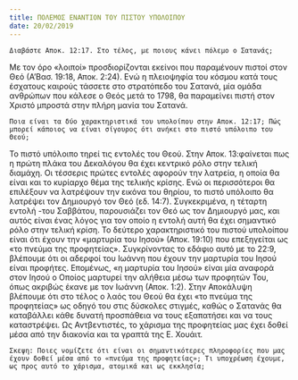 ```yaml
---
title: ΠΟΛΕΜΟΣ ΕΝΑΝΤΙΟΝ ΤΟΥ ΠΙΣΤΟΥ ΥΠΟΛΟΙΠΟΥ
date: 20/02/2019
---
```


`Διαβάστε Αποκ. 12:17. Στο τέλος, με ποιους κάνει πόλεμο ο Σατανάς;`

Με τον όρο «λοιποί» προσδιορίζονται εκείνοι που παραμένουν πιστοί στον Θεό (Α’Βασ. 19:18, Αποκ. 2:24). Ενώ η πλειοψηφία του κόσμου κατά τους έσχατους καιρούς τάσσετε στο στρατόπεδο του Σατανά, μία ομάδα ανθρώπων που κάλεσε ο Θεός μετά το 1798, θα παραμείνει πιστή στον Χριστό μπροστά στην πλήρη μανία του Σατανά. 

`Ποια είναι τα δύο χαρακτηριστικά του υπολοίπου στην Αποκ. 12:17; Πώς μπορεί κάποιος να είναι σίγουρος ότι ανήκει στο πιστό υπόλοιπο του Θεού;`

Το πιστό υπόλοιπο τηρεί τις εντολές του Θεού. Στην Αποκ. 13:φαίνεται πως η πρώτη πλάκα του Δεκαλόγου θα έχει κεντρικό ρόλο στην τελική διαμάχη. Οι τέσσερις πρώτες εντολές αφορούν την λατρεία, η οποία θα είναι και το κυρίαρχο θέμα της τελικής κρίσης. Ενώ οι περισσότεροι θα επιλέξουν να λατρέψουν την εικόνα του θηρίου, το πιστό υπόλοιπο θα λατρέψει τον Δημιουργό τον Θεό (εδ. 14:7). Συγκεκριμένα, η τέταρτη εντολή -του Σαββάτου, παρουσιάζει τον Θεό ως τον Δημιουργό μας, και αυτός είναι ένας λόγος για τον οποίο η εντολή αυτή θα έχει σημαντικό ρόλο στην τελική κρίση. Το δεύτερο χαρακτηριστικό του πιστού υπολοίπου είναι ότι έχουν την «μαρτυρία του Ιησού» (Αποκ. 19:10) που επεξηγείται ως «το πνεύμα της προφητείας». Συγκρίνοντας το εδάφιο αυτό με το 22:9, βλέπουμε ότι οι αδερφοί του Ιωάννη που έχουν την μαρτυρία του Ιησού είναι προφήτες. Επομένως, «η μαρτυρία του Ιησού» είναι μία αναφορά στον Ιησού ο Οποίος μαρτυρεί την αλήθεια μέσω των προφητών Του, όπως ακριβώς έκανε με τον Ιωάννη (Αποκ. 1:2). Στην Αποκάλυψη βλέπουμε ότι στο τέλος ο λαός του Θεού θα έχει «το πνεύμα της προφητείας» ως οδηγό του στις δύσκολες στιγμές, καθώς ο Σατανάς θα καταβάλλει κάθε δυνατή προσπάθεια να τους εξαπατήσει και να τους καταστρέψει. Ως Αντβεντιστές, το χάρισμα της προφητείας μας έχει δοθεί μέσα από την διακονία και τα γραπτά της Ε. Χουάιτ. 

`Σκεψη: Ποιες νομίζετε ότι είναι οι σημαντικότερες πληροφορίες που μας έχουν δοθεί μέσα από το «πνεύμα της προφητείας»; Τι υποχρέωση έχουμε, ως προς αυτό το χάρισμα, ατομικά και ως εκκλησία;`